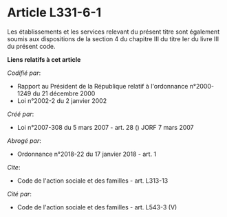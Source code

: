 # Article L331-6-1

Les établissements et les services relevant du présent titre sont également soumis aux dispositions de la section 4 du
chapitre III du titre Ier du livre III du présent code.

**Liens relatifs à cet article**

_Codifié par_:

  - Rapport au Président de la République relatif à l'ordonnance n°2000-1249 du 21 décembre 2000
  - Loi n°2002-2 du 2 janvier 2002

_Créé par_:

  - Loi n°2007-308 du 5 mars 2007 - art. 28 () JORF 7 mars 2007

_Abrogé par_:

  - Ordonnance n°2018-22 du 17 janvier 2018 - art. 1

_Cite_:

  - Code de l'action sociale et des familles - art. L313-13

_Cité par_:

  - Code de l'action sociale et des familles - art. L543-3 (V)
